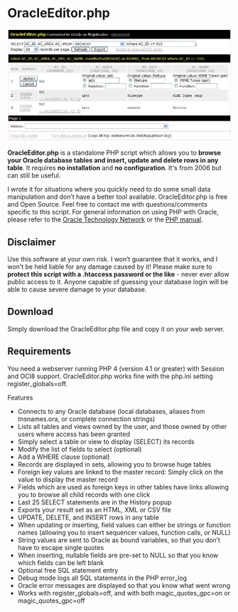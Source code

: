 OracleEditor.php
================

![OracleEditor.php screenshot](screenshot_update.jpg)

**OracleEditor.php** is a standalone PHP script which allows you to **browse your Oracle database tables and insert, update and delete rows in any table**. It requires **no installation** and **no configuration**. It's from 2006 but can still be useful.

I wrote it for situations where you quickly need to do some small data manipulation and don’t have a better tool available. OracleEditor.php is free and Open Source. Feel free to contact me with questions/comments specific to this script. For general information on using PHP with Oracle, please refer to the [Oracle Technology Network](http://www.oracle.com/technetwork/topics/php/whatsnew/index.html) or the [PHP manual](http://www.php.net/manual/en/ref.oci8.php).

Disclaimer
----------

Use this software at your own risk. I won’t guarantee that it works, and I won’t be held liable for any damage caused by it! Please make sure to **protect this script with a .htaccess password or the like** - never ever allow public access to it. Anyone capable of guessing your database login will be able to cause severe damage to your database.

Download
--------

Simply download the OracleEditor.php file and copy it on your web server.

Requirements
------------

You need a webserver running PHP 4 (version 4.1 or greater) with Session and OCI8 support. OracleEditor.php works fine with the php.ini setting register_globals=off.

Features

* Connects to any Oracle database (local databases, aliases from tnsnames.ora, or complete connection strings)
* Lists all tables and views owned by the user, and those owned by other users where access has been granted
* Simply select a table or view to display (SELECT) its records
* Modify the list of fields to select (optional)
* Add a WHERE clause (optional)
* Records are displayed in sets, allowing you to browse huge tables
* Foreign key values are linked to the master record: Simply click on the value to display the master record
* Fields which are used as foreign keys in other tables have links allowing you to browse all child records with one click
* Last 25 SELECT statements are in the History popup
* Exports your result set as an HTML, XML or CSV file
* UPDATE, DELETE, and INSERT rows in any table
* When updating or inserting, field values can either be strings or function names (allowing you to insert sequencer values, function calls, or NULL)
* String values are sent to Oracle as bound variables, so that you don’t have to escape single quotes
* When inserting, nullable fields are pre-set to NULL so that you know which fields can be left blank
* Optional free SQL statement entry
* Debug mode logs all SQL statements in the PHP error_log
* Oracle error messages are displayed so that you know what went wrong
* Works with register_globals=off, and with both magic_quotes_gpc=on or magic_quotes_gpc=off
